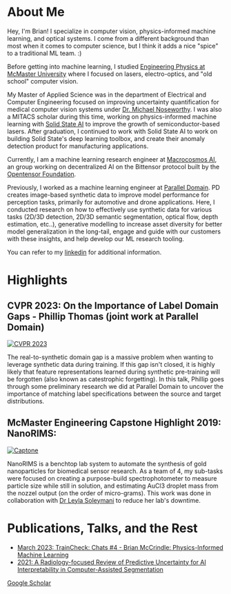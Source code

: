 # About Me
Hey, I'm Brian! I specialize in computer vision, physics-informed machine learning, and optical systems. I come from a different background than most when it comes to computer science, but I think it adds a nice "spice" to a traditional ML team. :) 

Before getting into machine learning, I studied [Engineering Physics at McMaster University](https://www.eng.mcmaster.ca/engphys/) where I focused on lasers, electro-optics, and "old school" computer vision. 

My Master of Applied Science was in the department of Electrical and Computer Engineering focused on improving uncertainty quantification for medical computer vision systems under [Dr. Michael Noseworthy](https://www.eng.mcmaster.ca/faculty/michael-noseworthy/). I was also a MITACS scholar during this time, working on physics-informed machine learning with [Solid State AI](https://www.solidstate.ai) to improve the growth of semiconductor-based lasers. After graduation, I continued to work with Solid State AI to work on building Solid State's deep learning toolbox, and create their anomaly detection product for manufacturing applications.

Currently, I am a machine learning research engineer at [Macrocosmos AI](https://www.macrocosmos.ai), an group working on decentralized AI on the Bittensor protocol built by the [Opentensor Foundation](https://bittensor.com). 

Previously, I worked as a machine learning engineer at [Parallel Domain](https://paralleldomain.com). PD creates image-based synthetic data to improve model performance for perception tasks, primarily for automotive and drone applications. Here, I conducted research on how to effectively use synthetic data for various tasks (2D/3D detection, 2D/3D semantic segmentation, optical flow, depth estimation, etc..), generative modelling to increase asset diversity for better model generalization in the long-tail, engage and guide with our customers with these insights, and help develop our ML research tooling. 

You can refer to my [linkedin](https://www.linkedin.com/in/brianmccrindle/) for additional information.

# Highlights
## CVPR 2023: On the Importance of Label Domain Gaps - Phillip Thomas (joint work at Parallel Domain)
  [![CVPR 2023](https://img.youtube.com/vi/XPeltSxmOJI/sddefault.jpg)](https://www.youtube.com/watch?v=XPeltSxmOJI)

  The real-to-synthetic domain gap is a massive problem when wanting to leverage synthetic data during training. If this gap isn't closed, it is highly likely that feature representations learned during synthetic pre-training will be forgotten (also known as catestrophic forgetting). In this talk, Phillip goes through some preliminary research we did at Parallel Domain to uncover the importance of matching label specifications between the source and target distributions. 

## McMaster Engineering Capstone Highlight 2019: NanoRIMS:
  [![Captone](https://img.youtube.com/vi/OhaVQgD_pT0/0.jpg)](https://www.youtube.com/watch?v=OhaVQgD_pT0)

  NanoRIMS is a benchtop lab system to automate the synthesis of gold nanoparticles for biomedical sensor research. As a team of 4, my sub-tasks were focused on creating a purpose-build spectrophotometer to measure particle size while still in solution, and estimating AuCl3 droplet mass from the nozzel output (on the order of micro-grams). This work was done in collaboration with [Dr Leyla Soleymani](https://scholar.google.com/citations?user=LnAefPoAAAAJ) to reduce her lab's downtime. 

# Publications, Talks, and the Rest
* [March 2023: TrainCheck: Chats #4 - Brian McCrindle: Physics-Informed Machine Learning](https://traincheck.buzzsprout.com/2139078/12686397-chats-4-brian-mccrindle-physics-informed-machine-learning)
* [2021: A Radiology-focused Review of Predictive Uncertainty for AI Interpretability in Computer-Assisted Segmentation](https://pubs.rsna.org/doi/full/10.1148/ryai.2021210031)

[Google Scholar](https://scholar.google.com/citations?hl=en&view_op=list_works&gmla=AMpAcmT-YCkjvjhHnV32GRTzB4ne8i1ZKpT4AUEBlHbsYpHn1PCTjj0w8jHuOFf1agDL7gbjbBduESzyG32QQQ&user=BsRPyEcAAAAJ)
